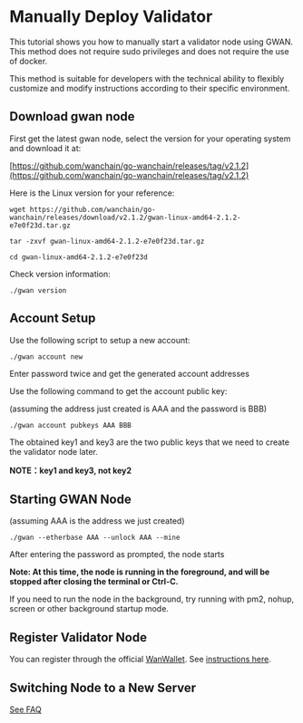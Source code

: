 # Manually Deploy Validator

This tutorial shows you how to manually start a validator node using GWAN. This method does not require sudo privileges and does not require the use of docker.

This method is suitable for developers with the technical ability to flexibly customize and modify instructions according to their specific environment.

## Download gwan node
First get the latest gwan node, select the version for your operating system and download it at:

[https://github.com/wanchain/go-wanchain/releases/tag/v2.1.2](https://github.com/wanchain/go-wanchain/releases/tag/v2.1.2)

Here is the Linux version for your reference:
```
wget https://github.com/wanchain/go-wanchain/releases/download/v2.1.2/gwan-linux-amd64-2.1.2-e7e0f23d.tar.gz

tar -zxvf gwan-linux-amd64-2.1.2-e7e0f23d.tar.gz

cd gwan-linux-amd64-2.1.2-e7e0f23d
```
Check version information:
```
./gwan version
```
## Account Setup
Use the following script to setup a new account:

```
./gwan account new 
```
Enter password twice and get the generated account addresses

Use the following command to get the account public key:

(assuming the address just created is AAA and the password is BBB)
```
./gwan account pubkeys AAA BBB
```

The obtained key1 and key3 are the two public keys that we need to create the validator node later.

**NOTE：key1 and key3, not key2**

## Starting GWAN Node

(assuming AAA is the address we just created)

```
./gwan --etherbase AAA --unlock AAA --mine 
```
After entering the password as prompted, the node starts

**Note: At this time, the node is running in the foreground, and will be stopped after closing the terminal or Ctrl-C.**

If you need to run the node in the background, try running with pm2, nohup, screen or other background startup mode.


## Register Validator Node
You can register through the official [WanWallet](https://github.com/wanchain/wan-wallet-desktop/releases). See [instructions here](staking/node-setup-mainnet?id=node-registration).  

## Switching Node to a New Server

[See FAQ](staking/faq?id=node-switch)